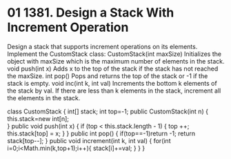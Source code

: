 # 01 1381. Design a Stack With Increment Operation
Design a stack that supports increment operations on its elements.
Implement the CustomStack class:
CustomStack(int maxSize) Initializes the object with maxSize which is the maximum number of elements in the stack.
void push(int x) Adds x to the top of the stack if the stack has not reached the maxSize.
int pop() Pops and returns the top of the stack or -1 if the stack is empty.
void inc(int k, int val) Increments the bottom k elements of the stack by val. If there are less than k elements in the stack, increment all the elements in the stack.


class CustomStack {
    int[] stack;
    int top=-1;
    public CustomStack(int n) {
        this.stack=new int[n];   
    }
    public void push(int x) {
        if (top < this.stack.length - 1) {
            top ++;
            this.stack[top] = x;
        }
    }
    public int pop() {
        if(top==-1)return -1;
        return stack[top--];
    }
    public void increment(int k, int val) {
        for(int i=0;i<Math.min(k,top+1);i++){
            stack[i]+=val;
        }
    }
}